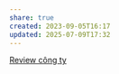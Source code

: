 ```yaml
---
share: true
created: 2023-09-05T16:17
updated: 2025-07-09T17:32
---
```

[Review công ty](../../../V%C3%AC%20ng%C6%B0%E1%BB%9Di%20y%E1%BA%BFu%20th%E1%BA%BF/V%C3%AC%20ng%C6%B0%E1%BB%9Di%20lao%20%C4%91%E1%BB%99ng/Review%20c%C3%B4ng%20ty.md) 
